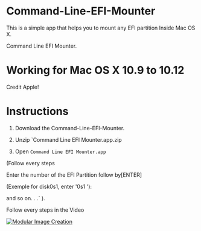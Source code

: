 # Command-Line-EFI-Mounter

This is a simple app that helps you to mount any EFI partition
Inside Mac OS X.

Command Line EFI Mounter.

# Working for Mac OS X 10.9 to 10.12
  
Credit Apple!

# Instructions

1.  Download the Command-Line-EFI-Mounter.
 
2.  Unzip `Command Line EFI Mounter.app.zip

3.  Open `Command Line EFI Mounter.app`

(Follow every steps

Enter the number of the EFI Partition follow by[ENTER]

(Exemple for disk0s1, enter '0s1 '):

and so on. . .` ).

Follow every steps in the Video

[![Modular Image Creation](http://img11.hostingpics.net/pics/701453AutomatorApplet.png)](https://www.youtube.com/watch?v=yC6xfIj_mec)
